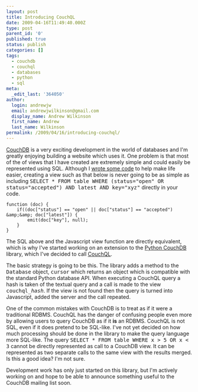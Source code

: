 ```yaml
---
layout: post
title: Introducing CouchQL
date: 2009-04-16T11:49:40.000Z
type: post
parent_id: '0'
published: true
status: publish
categories: []
tags:
  - couchdb
  - couchql
  - databases
  - python
  - sql
meta:
  _edit_last: '364050'
author:
  login: andrewjw
  email: andrewjwilkinson@gmail.com
  display_name: Andrew Wilkinson
  first_name: Andrew
  last_name: Wilkinson
permalink: /2009/04/16/introducing-couchql/
---
```

<a href="http://couchdb.apache.org/">CouchDB</a> is a very exciting development in the world of databases and I'm greatly enjoying building a website which uses it. One problem is that most of the of views that I have created are extremely simple and could easily be represented using SQL. Although I <a href="https://www.theandrewwilkinson.com/2009/03/11/updating-couchdb-views-in-django/">wrote some code</a> to help make life easier, creating a view such as that below is never going to be as simple as including <tt>SELECT * FROM table WHERE (status="open" OR status="accepted") AND latest AND key="xyz"</tt> directly in your code.


    function (doc) {
        if((doc["status"] == "open" || doc["status"] == "accepted") &amp;&amp; doc["latest"]) {
            emit(doc["key"], null);
        }
    }

The SQL above and the Javascript view function are directly equivalent, which is why I've started working on an extension to the <a href="http://code.google.com/p/couchdb-python/">Python CouchDB</a> library, which I've decided to call <a href="http://code.google.com/p/couchql/">CouchQL</a>.

The basic strategy is going to be this. The library adds a method to the <tt>Database</tt> object, <tt>cursor</tt> which returns an object which is compatible with the standard Python database API. When executing a CouchQL query a hash is taken of the textual query and a call is made to the view <tt>couchql_<i>hash</i></tt>. If the view is not found then the query is turned into Javascript, added the server and the call repeated.

One of the common mistakes with CouchDB is to treat as if it were a traditional RDBMS. CouchQL has the danger of confusing people even more by allowing users to query CouchDB as if it <b>is</b> an RDBMS. CouchQL is not SQL, even if it does pretend to be SQL-like. I've not yet decided on how much processing should be done in the library to make the query language more SQL-like. The query <tt>SELECT * FROM table WHERE x &gt; 5 OR x &lt; 3</tt> cannot be directly represented as call to a CouchDB view. It can be represented as two separate calls to the same view with the results merged. Is this a good idea? I'm not sure.

Development work has only just started on this library, but I'm actively working on and hope to be able to announce something useful to the CouchDB mailing list soon.
